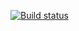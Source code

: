 [![Build status](https://ci.appveyor.com/api/projects/status/ypknyax9gxcnu088?svg=true)](https://ci.appveyor.com/project/dmitry-korotkov/containers-1)